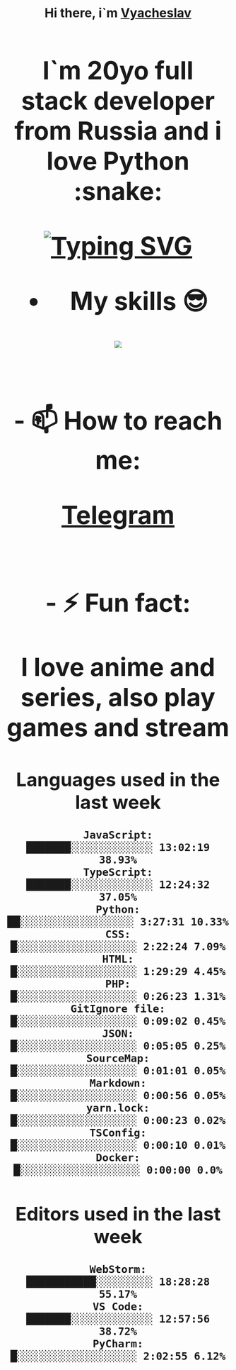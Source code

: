 <h1 align='center'>Hi there, i`m <a href='t.me/syavabrazzzers'>Vyacheslav<a/> <h1/>

<p>I`m 20yo full stack developer from Russia and i love Python :snake: <p/>

<a href="https://git.io/typing-svg"><img src="https://readme-typing-svg.herokuapp.com?font=Fira+Code&duration=3000&pause=1000&multiline=true&width=750&height=60&lines=I+am+an+information+security+specialist;+studying+at+the+Belgorod+State+National+Research+University" alt="Typing SVG" /></a>
<br>
- My skills :sunglasses:
<p align="center">
    <img src="https://skillicons.dev/icons?i=git,docker,linux,postgres,mysql,python,django,fastapi,javascript,typescript,react,next,tailwind" />
<p/>

<br>
- 📫 How to reach me: 
<p>
<a href='https://t.me/syavabrazzzers'>Telegram<a/>
<p/>
<br>
- ⚡ Fun fact: <p>I love anime and series, also play games and stream<p/>

<!--START_SECTION:waka-->
## Languages used in the last week
```text
JavaScript:           ███████░░░░░░░░░░░░░ 13:02:19 38.93%
TypeScript:           ███████░░░░░░░░░░░░░ 12:24:32 37.05%
Python:               ██░░░░░░░░░░░░░░░░░░ 3:27:31 10.33%
CSS:                  █░░░░░░░░░░░░░░░░░░░ 2:22:24 7.09%
HTML:                 █░░░░░░░░░░░░░░░░░░░ 1:29:29 4.45%
PHP:                  █░░░░░░░░░░░░░░░░░░░ 0:26:23 1.31%
GitIgnore file:       █░░░░░░░░░░░░░░░░░░░ 0:09:02 0.45%
JSON:                 █░░░░░░░░░░░░░░░░░░░ 0:05:05 0.25%
SourceMap:            █░░░░░░░░░░░░░░░░░░░ 0:01:01 0.05%
Markdown:             █░░░░░░░░░░░░░░░░░░░ 0:00:56 0.05%
yarn.lock:            █░░░░░░░░░░░░░░░░░░░ 0:00:23 0.02%
TSConfig:             █░░░░░░░░░░░░░░░░░░░ 0:00:10 0.01%
Docker:               █░░░░░░░░░░░░░░░░░░░ 0:00:00 0.0%
```
## Editors used in the last week
```text
WebStorm:             ███████████░░░░░░░░░ 18:28:28 55.17%
VS Code:              ███████░░░░░░░░░░░░░ 12:57:56 38.72%
PyCharm:              █░░░░░░░░░░░░░░░░░░░ 2:02:55 6.12%
```

<!--END_SECTION:waka-->

